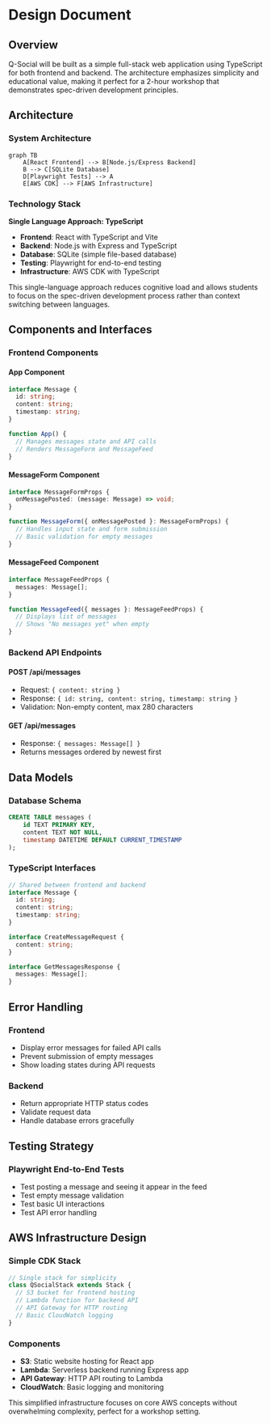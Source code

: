 # Design Document

## Overview

Q-Social will be built as a simple full-stack web application using TypeScript for both frontend and backend. The architecture emphasizes simplicity and educational value, making it perfect for a 2-hour workshop that demonstrates spec-driven development principles.

## Architecture

### System Architecture
```mermaid
graph TB
    A[React Frontend] --> B[Node.js/Express Backend]
    B --> C[SQLite Database]
    D[Playwright Tests] --> A
    E[AWS CDK] --> F[AWS Infrastructure]
```

### Technology Stack

**Single Language Approach: TypeScript**
- **Frontend**: React with TypeScript and Vite
- **Backend**: Node.js with Express and TypeScript
- **Database**: SQLite (simple file-based database)
- **Testing**: Playwright for end-to-end testing
- **Infrastructure**: AWS CDK with TypeScript

This single-language approach reduces cognitive load and allows students to focus on the spec-driven development process rather than context switching between languages.

## Components and Interfaces

### Frontend Components

#### App Component
```typescript
interface Message {
  id: string;
  content: string;
  timestamp: string;
}

function App() {
  // Manages messages state and API calls
  // Renders MessageForm and MessageFeed
}
```

#### MessageForm Component
```typescript
interface MessageFormProps {
  onMessagePosted: (message: Message) => void;
}

function MessageForm({ onMessagePosted }: MessageFormProps) {
  // Handles input state and form submission
  // Basic validation for empty messages
}
```

#### MessageFeed Component
```typescript
interface MessageFeedProps {
  messages: Message[];
}

function MessageFeed({ messages }: MessageFeedProps) {
  // Displays list of messages
  // Shows "No messages yet" when empty
}
```

### Backend API Endpoints

#### POST /api/messages
- Request: `{ content: string }`
- Response: `{ id: string, content: string, timestamp: string }`
- Validation: Non-empty content, max 280 characters

#### GET /api/messages
- Response: `{ messages: Message[] }`
- Returns messages ordered by newest first

## Data Models

### Database Schema
```sql
CREATE TABLE messages (
    id TEXT PRIMARY KEY,
    content TEXT NOT NULL,
    timestamp DATETIME DEFAULT CURRENT_TIMESTAMP
);
```

### TypeScript Interfaces
```typescript
// Shared between frontend and backend
interface Message {
  id: string;
  content: string;
  timestamp: string;
}

interface CreateMessageRequest {
  content: string;
}

interface GetMessagesResponse {
  messages: Message[];
}
```

## Error Handling

### Frontend
- Display error messages for failed API calls
- Prevent submission of empty messages
- Show loading states during API requests

### Backend
- Return appropriate HTTP status codes
- Validate request data
- Handle database errors gracefully

## Testing Strategy

### Playwright End-to-End Tests
- Test posting a message and seeing it appear in the feed
- Test empty message validation
- Test basic UI interactions
- Test API error handling

## AWS Infrastructure Design

### Simple CDK Stack
```typescript
// Single stack for simplicity
class QSocialStack extends Stack {
  // S3 bucket for frontend hosting
  // Lambda function for backend API
  // API Gateway for HTTP routing
  // Basic CloudWatch logging
}
```

### Components
- **S3**: Static website hosting for React app
- **Lambda**: Serverless backend running Express app
- **API Gateway**: HTTP API routing to Lambda
- **CloudWatch**: Basic logging and monitoring

This simplified infrastructure focuses on core AWS concepts without overwhelming complexity, perfect for a workshop setting.
